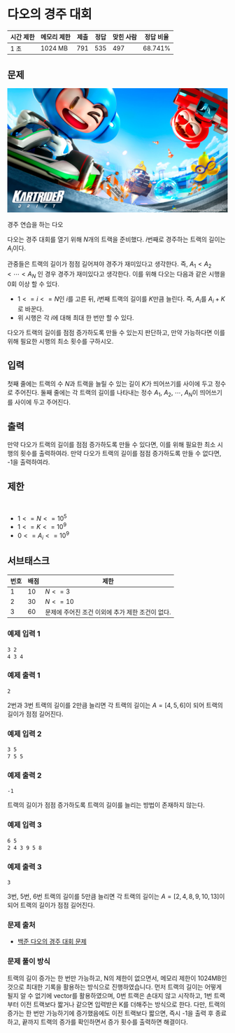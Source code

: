 # 다오의 경주 대회
 
|시간 제한  |	메모리 제한 |	제출    |	정답    |	맞힌 사람   |	정답 비율|
|-------|-----------|-------|------|------|---------|
|1 초	|1024 MB		|791	|535	|497	|68.741%|

## 문제

<img src="./image.jpg">

경주 연습을 하는 다오

다오는 경주 대회를 열기 위해 $N$개의 트랙을 준비했다. $i$번째로 경주하는 트랙의 길이는 $A_i$이다.

관중들은 트랙의 길이가 점점 길어져야 경주가 재미있다고 생각한다. 즉, $A_1 < A_2 < \cdots < A_N$ 인 경우 경주가 재미있다고 생각한다. 이를 위해 다오는 다음과 같은 시행을 0회 이상 할 수 있다.

- $1 <= i <= N$인 $i$를 고른 뒤, $i$번째 트랙의 길이를 $K$만큼 늘린다. 즉, $A_i$를 $A_i+K$로 바꾼다.
- 위 시행은 각 $i$에 대해 최대 한 번만 할 수 있다.

다오가 트랙의 길이를 점점 증가하도록 만들 수 있는지 판단하고, 만약 가능하다면 이를 위해 필요한 시행의 최소 횟수를 구하시오.

## 입력

첫째 줄에는 트랙의 수 $N$과 트랙을 늘릴 수 있는 길이 $K$가 띄어쓰기를 사이에 두고 정수로 주어진다.
둘째 줄에는 각 트랙의 길이를 나타내는 정수 $A_1$, $A_2$, $\cdots$, $A_N$이 띄어쓰기를 사이에 두고 주어진다.

## 출력

만약 다오가 트랙의 길이를 점점 증가하도록 만들 수 있다면, 이를 위해 필요한 최소 시행의 횟수를 출력하여라.
만약 다오가 트랙의 길이를 점점 증가하도록 만들 수 없다면, -1을 출력하여라.

## 제한

 
- $1 <= N <= 10^5$ 
- $1 <= K <= 10^9$ 
- $0 <= A_i <= 10^9$ 

## 서브태스크

|번호	|배점	|제한|
|--------|-----|---|
|1  |   10|$N <= 3$ |
|2   |30   | $N <= 10$    |
|3   |60   |문제에 주어진 조건 이외에 추가 제한 조건이 없다.   |

### 예제 입력 1 

```
3 2
4 3 4
```

### 예제 출력 1 

```
2
```

2번과 3번 트랙의 길이를 $2$만큼 늘리면 각 트랙의 길이는 $A=[4, 5, 6]$이 되어 트랙의 길이가 점점 길어진다.

### 예제 입력 2 

```
3 5
7 5 5
```

### 예제 출력 2 

```
-1
```

트랙의 길이가 점점 증가하도록 트랙의 길이를 늘리는 방법이 존재하지 않는다.

### 예제 입력 3 

```
6 5
2 4 3 9 5 8
```

### 예제 출력 3 

```
3
```

3번, 5번, 6번 트랙의 길이를 $5$만큼 늘리면 각 트랙의 길이는 $A=[2, 4, 8, 9, 10, 13]$이 되어 트랙의 길이가 점점 길어진다.

### 문제 출처

- [백준 다오의 경주 대회 문제](https://www.acmicpc.net/problem/31067)

### 문제 풀이 방식

트랙의 길이 증가는 한 번만 가능하고, N의 제한이 없으면서, 메모리 제한이 1024MB인 것으로 최대한 기록을 활용하는 방식으로 진행하였습니다.
먼저 트랙의 길이는 어떻게 될지 알 수 없기에 vector를 활용하였으며, 0번 트랙은 손대지 않고 시작하고, 1번 트랙부터 이전 트랙보다 짧거나 같으면 입력받은 K를 더해주는 방식으로 한다. 
다만, 트랙의 증가는 한 번만 가능하기에 증가했음에도 이전 트랙보다 짧으면, 즉시 -1을 출력 후 종료하고, 끝까지 트랙의 증가를 확인하면서 증가 횟수를 출력하면 해결이다.
